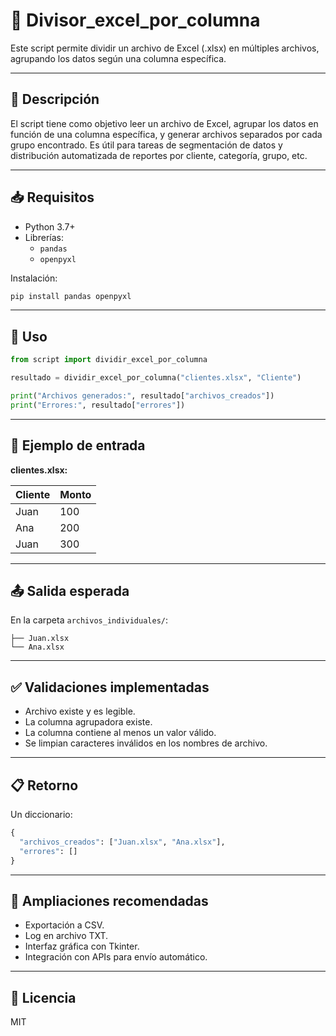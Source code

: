 # 🧾 Divisor_excel_por_columna

Este script permite dividir un archivo de Excel (.xlsx) en múltiples archivos, agrupando los datos según una columna específica.

---

## 📌 Descripción

El script tiene como objetivo leer un archivo de Excel, agrupar los datos en función de una columna específica, y generar archivos separados por cada grupo encontrado. Es útil para tareas de segmentación de datos y distribución automatizada de reportes por cliente, categoría, grupo, etc.

---

## 📥 Requisitos

- Python 3.7+
- Librerías:
  - `pandas`
  - `openpyxl`

Instalación:

```bash
pip install pandas openpyxl
```

---

## 🧠 Uso

```python
from script import dividir_excel_por_columna

resultado = dividir_excel_por_columna("clientes.xlsx", "Cliente")

print("Archivos generados:", resultado["archivos_creados"])
print("Errores:", resultado["errores"])
```

---

## 🧪 Ejemplo de entrada

**clientes.xlsx:**

| Cliente  | Monto |
|----------|--------|
| Juan     | 100    |
| Ana      | 200    |
| Juan     | 300    |

---

## 📤 Salida esperada

En la carpeta `archivos_individuales/`:

```
├── Juan.xlsx
└── Ana.xlsx
```

---

## ✅ Validaciones implementadas

- Archivo existe y es legible.
- La columna agrupadora existe.
- La columna contiene al menos un valor válido.
- Se limpian caracteres inválidos en los nombres de archivo.

---

## 📋 Retorno

Un diccionario:

```python
{
  "archivos_creados": ["Juan.xlsx", "Ana.xlsx"],
  "errores": []
}
```

---

## 🔧 Ampliaciones recomendadas

- Exportación a CSV.
- Log en archivo TXT.
- Interfaz gráfica con Tkinter.
- Integración con APIs para envío automático.

---

## 📄 Licencia

MIT
